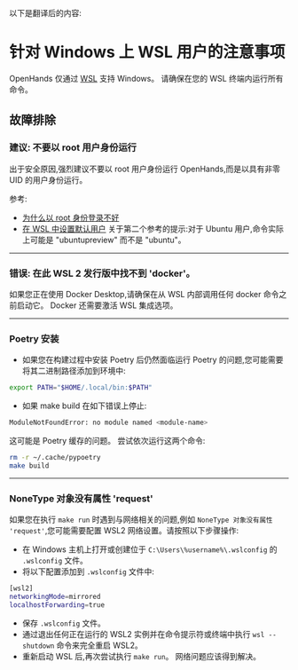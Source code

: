 以下是翻译后的内容:

# 针对 Windows 上 WSL 用户的注意事项

OpenHands 仅通过 [WSL](https://learn.microsoft.com/en-us/windows/wsl/install) 支持 Windows。
请确保在您的 WSL 终端内运行所有命令。

## 故障排除

### 建议: 不要以 root 用户身份运行

出于安全原因,强烈建议不要以 root 用户身份运行 OpenHands,而是以具有非零 UID 的用户身份运行。

参考:

* [为什么以 root 身份登录不好](https://askubuntu.com/questions/16178/why-is-it-bad-to-log-in-as-root)
* [在 WSL 中设置默认用户](https://www.tenforums.com/tutorials/128152-set-default-user-windows-subsystem-linux-distro-windows-10-a.html#option2)
关于第二个参考的提示:对于 Ubuntu 用户,命令实际上可能是 "ubuntupreview" 而不是 "ubuntu"。

---
### 错误: 在此 WSL 2 发行版中找不到 'docker'。

如果您正在使用 Docker Desktop,请确保在从 WSL 内部调用任何 docker 命令之前启动它。
Docker 还需要激活 WSL 集成选项。

---
### Poetry 安装

* 如果您在构建过程中安装 Poetry 后仍然面临运行 Poetry 的问题,您可能需要将其二进制路径添加到环境中:

```sh
export PATH="$HOME/.local/bin:$PATH"
```

* 如果 make build 在如下错误上停止:

```sh
ModuleNotFoundError: no module named <module-name>
```

这可能是 Poetry 缓存的问题。
尝试依次运行这两个命令:

```sh
rm -r ~/.cache/pypoetry
make build
```

---
### NoneType 对象没有属性 'request'

如果您在执行 `make run` 时遇到与网络相关的问题,例如 `NoneType 对象没有属性 'request'`,您可能需要配置 WSL2 网络设置。请按照以下步骤操作:

* 在 Windows 主机上打开或创建位于 `C:\Users\%username%\.wslconfig` 的 `.wslconfig` 文件。
* 将以下配置添加到 `.wslconfig` 文件中:

```sh
[wsl2]
networkingMode=mirrored
localhostForwarding=true
```

* 保存 `.wslconfig` 文件。
* 通过退出任何正在运行的 WSL2 实例并在命令提示符或终端中执行 `wsl --shutdown` 命令来完全重启 WSL2。
* 重新启动 WSL 后,再次尝试执行 `make run`。
网络问题应该得到解决。
